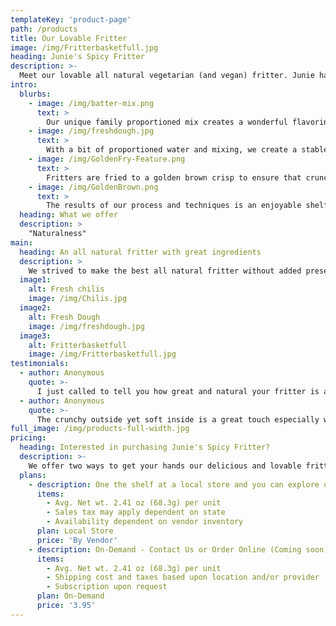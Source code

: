 ```yaml
---
templateKey: 'product-page'
path: /products
title: Our Lovable Fritter
image: /img/Fritterbasketfull.jpg
heading: Junie's Spicy Fritter
description: >-
  Meet our lovable all natural vegetarian (and vegan) fritter. Junie has always loved his mom's fritters and together at L&J Family Foods we strive to share with local and state communities.  Our delicious fritters can be found in a variety of different contexts and complement your other favorite beverages and sauces.
intro:
  blurbs:
    - image: /img/batter-mix.png
      text: >
        Our unique family proportioned mix creates a wonderful flavoring that becomes suitable for formulating a full batter.
    - image: /img/freshdough.jpg
      text: >
        With a bit of proportioned water and mixing, we create a stable batter that is ready to be transformed into the appropriate size and shape for frying.
    - image: /img/GoldenFry-Feature.png
      text: >
        Fritters are fried to a golden brown crisp to ensure that crunchy outside with soft chewy inside as you make your way to the middle.  
    - image: /img/GoldenBrown.png
      text: >
        The results of our process and techniques is an enjoyable shelf stable fritter that is vegetarian and that can be shared with our local community, partners, and at events (e.g., sports, concerts).
  heading: What we offer
  description: >
    "Naturalness"
main:
  heading: An all natural fritter with great ingredients
  description: >
    We strived to make the best all natural fritter without added preservatives and made in the USA.  Our ingredients include the following Rice Flour, All Purpose Flour, Cream of Wheat, Gram Flour, Onions, Green Chilis, Coriander Leaf, Salt, Sugar, Corn Oil, and Water.
  image1:
    alt: Fresh chilis
    image: /img/Chilis.jpg
  image2:
    alt: Fresh Dough
    image: /img/freshdough.jpg
  image3:
    alt: Fritterbasketfull
    image: /img/Fritterbasketfull.jpg
testimonials:
  - author: Anonymous
    quote: >-
      I just called to tell you how great and natural your fritter is and how excited I am each time I have one.    
  - author: Anonymous
    quote: >-
      The crunchy outside yet soft inside is a great touch especially with the chilis.  They sneak up on you in the most happy and pleasant manner.
full_image: /img/products-full-width.jpg
pricing:
  heading: Interested in purchasing Junie's Spicy Fritter?
  description: >-
    We offer two ways to get your hands our delicious and lovable fritter: In-Store and On-Demand.
  plans:
    - description: One the shelf at a local store and you can explore our partners stores as well!  Explore our shop section.
      items:
        - Avg. Net wt. 2.41 oz (68.3g) per unit
        - Sales tax may apply dependent on state
        - Availability dependent on vendor inventory
      plan: Local Store
      price: 'By Vendor'
    - description: On-Demand - Contact Us or Order Online (Coming soon).  See instructions under our shop section.
      items:
        - Avg. Net wt. 2.41 oz (68.3g) per unit
        - Shipping cost and taxes based upon location and/or provider
        - Subscription upon request
      plan: On-Demand
      price: '3.95'
---
```

